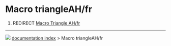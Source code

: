 # Macro triangleAH/fr
1.  REDIRECT [Macro Triangle AH/fr](Macro_Triangle_AH/fr.md)



---
![](images/Right_arrow.png) [documentation index](../README.md) > Macro triangleAH/fr
